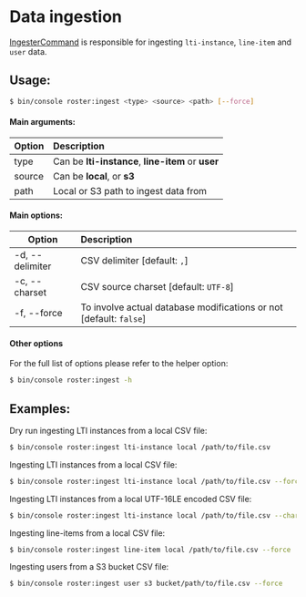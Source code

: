 # Data ingestion

[IngesterCommand](../../src/Command/Ingester/IngesterCommand.php) is responsible for ingesting `lti-instance`, `line-item` and `user` data.

## Usage:
```bash
$ bin/console roster:ingest <type> <source> <path> [--force]
```

#### Main arguments:

| Option | Description |
| ------------- |:-------------|
| type | Can be **lti-instance**, **line-item** or **user** |
| source | Can be **local**, or **s3** |
| path      |  Local or S3 path to ingest data from |

#### Main options:

| Option | Description |
| ------------- |:-------------|
| -d, --delimiter | CSV delimiter [default: `,`] |
| -c, --charset | CSV source charset [default: `UTF-8`] |
| -f, --force      |  To involve actual database modifications or not [default: `false`] |

#### Other options

For the full list of options please refer to the helper option:
```bash
$ bin/console roster:ingest -h
```

## Examples:

Dry run ingesting LTI instances from a local CSV file:
```bash
$ bin/console roster:ingest lti-instance local /path/to/file.csv
```

Ingesting LTI instances from a local CSV file:
```bash
$ bin/console roster:ingest lti-instance local /path/to/file.csv --force
```

Ingesting LTI instances from a local UTF-16LE encoded CSV file:
```bash
$ bin/console roster:ingest lti-instance local /path/to/file.csv --charset="UTF-16LE" --force
```

Ingesting line-items from a local CSV file:
```bash
$ bin/console roster:ingest line-item local /path/to/file.csv --force
```

Ingesting users from a S3 bucket CSV file:
```bash
$ bin/console roster:ingest user s3 bucket/path/to/file.csv --force
```